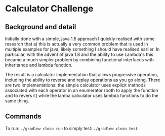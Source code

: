 Calculator Challenge
====================

Background and detail
---------------------

Initially done with a simple, java 1.5 approach I quickly realised with some research that a) this is actually a very
common problem that is used in multiple examples for java, likely something I should have realised earlier.  In particular,
with the advent of java 1.8 and the ability to use Lambda's this became a much simpler problem by combining functional
interfaces with inheritance and lambda function.

The result is a calculator implementation that allows progressive operation, including the ability to reverse and replay
operations as you go along.  There are two implementations:  the simple calculator uses explicit methods associated with
each operator in an enumerator (both to apply the function and to revers it) while the lamba calculator uses lambda functions
to do the same thing.

Commands
--------

To run: ```./gradlew clean run```
to simply test: ```./gradlew clean test ```
